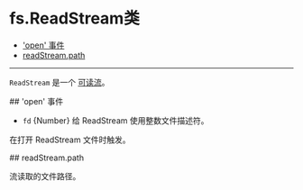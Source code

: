 # fs.ReadStream类

* ['open' 事件](#event_open)
* [readStream.path](#path)

--------------------------------------------------


`ReadStream` 是一个 [可读流](../stream/api_for_stream_consumers.md#class_Readable)。

<div id="event_open" class="anchor"></div>
## 'open' 事件

* `fd` {Number} 给 ReadStream 使用整数文件描述符。

在打开 ReadStream 文件时触发。


<div id="path" class="anchor"></div>
## readStream.path

流读取的文件路径。